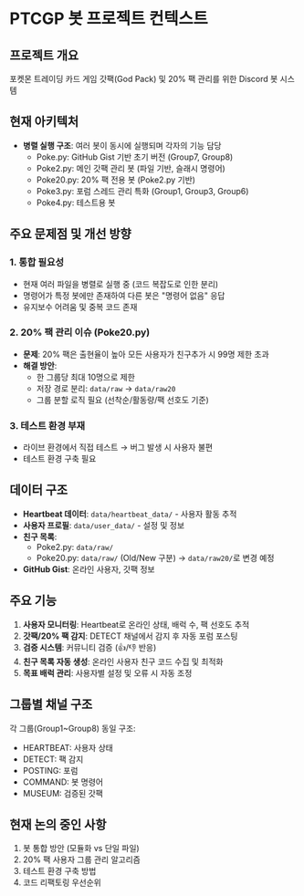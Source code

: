 # PTCGP 봇 프로젝트 컨텍스트

## 프로젝트 개요
포켓몬 트레이딩 카드 게임 갓팩(God Pack) 및 20% 팩 관리를 위한 Discord 봇 시스템

## 현재 아키텍처
- **병렬 실행 구조**: 여러 봇이 동시에 실행되며 각자의 기능 담당
  - Poke.py: GitHub Gist 기반 초기 버전 (Group7, Group8)
  - Poke2.py: 메인 갓팩 관리 봇 (파일 기반, 슬래시 명령어)
  - Poke20.py: 20% 팩 전용 봇 (Poke2.py 기반)
  - Poke3.py: 포럼 스레드 관리 특화 (Group1, Group3, Group6)
  - Poke4.py: 테스트용 봇

## 주요 문제점 및 개선 방향

### 1. 통합 필요성
- 현재 여러 파일을 병렬로 실행 중 (코드 복잡도로 인한 분리)
- 명령어가 특정 봇에만 존재하여 다른 봇은 "명령어 없음" 응답
- 유지보수 어려움 및 중복 코드 존재

### 2. 20% 팩 관리 이슈 (Poke20.py)
- **문제**: 20% 팩은 출현율이 높아 모든 사용자가 친구추가 시 99명 제한 초과
- **해결 방안**:
  - 한 그룹당 최대 10명으로 제한
  - 저장 경로 분리: `data/raw` → `data/raw20`
  - 그룹 분할 로직 필요 (선착순/활동량/팩 선호도 기준)

### 3. 테스트 환경 부재
- 라이브 환경에서 직접 테스트 → 버그 발생 시 사용자 불편
- 테스트 환경 구축 필요

## 데이터 구조
- **Heartbeat 데이터**: `data/heartbeat_data/` - 사용자 활동 추적
- **사용자 프로필**: `data/user_data/` - 설정 및 정보
- **친구 목록**: 
  - Poke2.py: `data/raw/`
  - Poke20.py: `data/raw/` (Old/New 구분) → `data/raw20/`로 변경 예정
- **GitHub Gist**: 온라인 사용자, 갓팩 정보

## 주요 기능
1. **사용자 모니터링**: Heartbeat로 온라인 상태, 배럭 수, 팩 선호도 추적
2. **갓팩/20% 팩 감지**: DETECT 채널에서 감지 후 자동 포럼 포스팅
3. **검증 시스템**: 커뮤니티 검증 (👍/👎 반응)
4. **친구 목록 자동 생성**: 온라인 사용자 친구 코드 수집 및 최적화
5. **목표 배럭 관리**: 사용자별 설정 및 오류 시 자동 조정

## 그룹별 채널 구조
각 그룹(Group1~Group8) 동일 구조:
- HEARTBEAT: 사용자 상태
- DETECT: 팩 감지
- POSTING: 포럼
- COMMAND: 봇 명령어
- MUSEUM: 검증된 갓팩

## 현재 논의 중인 사항
1. 봇 통합 방안 (모듈화 vs 단일 파일)
2. 20% 팩 사용자 그룹 관리 알고리즘
3. 테스트 환경 구축 방법
4. 코드 리팩토링 우선순위
